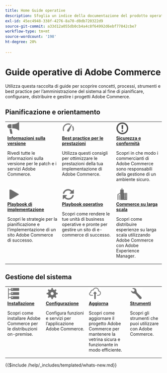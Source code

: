```yaml
---
title: Home Guide operative
description: Sfoglia un indice della documentazione del prodotto operativo e di amministrazione del sistema di Adobe Commerce.
exl-id: 45ec4948-338f-4276-8a70-d0db720322d9
source-git-commit: a33d12a055db0cb4a4c8f64992d6ebf77842cbe7
workflow-type: tm+mt
source-wordcount: '198'
ht-degree: 20%

---
```



# Guide operative di Adobe Commerce

Utilizza questa raccolta di guide per scoprire concetti, processi, strumenti e best practice per l’amministrazione del sistema al fine di pianificare, configurare, distribuire e gestire i progetti Adobe Commerce.

## Pianificazione e orientamento

<table>
<tr>
  <td valign="top">
    <a href="../release/release-notes/overview.md">
      <img alt="Informazioni sulla versione" src="../assets/icons/promote.svg" width="40"/>
    </a>
    <div>
      <a href="../release/release-notes/overview.md"><strong>Informazioni sulla versione</strong></a>
      <p>Rivedi tutte le informazioni sulla versione per le patch e i servizi Adobe Commerce.</p>
    </div>
  </td>
  <td valign="top">
    <a href="../performance/overview.md">
       <img alt="Prestazioni" src="../assets/icons/gauge.svg" width="40"/>
    </a>
    <div>
      <a href="../performance/overview.md"><strong>Best practice per le prestazioni</strong></a>
      <p>Utilizza questi consigli per ottimizzare le prestazioni della tua implementazione di Adobe Commerce.</p>
    </div>
  </td>
  <td valign="top">
    <a href="../security-and-compliance/overview.md">
       <img alt="Enterprise" src="../assets/icons/alert-circle.svg" width="40"/>
    </a>
    <div>
      <a href="../security-and-compliance/overview.md"><strong>Sicurezza e conformità</strong></a>
      <p>Scopri in che modo i commercianti di Adobe Commerce sono responsabili della gestione di un ambiente sicuro.</p>
    </div>
  </td>
</tr>
<tr>
  <td valign="top">
    <a href="../implementation-playbook/overview.md">
      <img alt="Implementazione" src="../assets/icons/play.svg" width="40"/>
    </a>
    <div>
      <a href="../implementation-playbook/overview.md"><strong>Playbook di implementazione</strong></a>
      <p>Scopri le strategie per la pianificazione e l’implementazione di un sito Adobe Commerce di successo.</p>
    </div>
  </td>
  <td valign="top">
    <a href="../operational-playbook/overview.md">
       <img alt="Operazioni" src="../assets/icons/refresh.svg" width="40"/>
    </a>
    <div>
      <a href="../operational-playbook/overview.md"><strong>Playbook operativo</strong></a>
      <p>Scopri come rendere le tue unità di business operative e pronte per gestire un sito di e-commerce di successo.</p>
    </div>
  </td>
  <td valign="top">
    <a href="../commerce-at-scale/overview.md">
       <img alt="Enterprise" src="../assets/icons/enterprise.svg" width="40"/>
    </a>
    <div>
      <a href="../commerce-at-scale/overview.md"><strong>Commerce su larga scala</strong></a>
      <p>Scopri come distribuire esperienze su larga scala utilizzando Adobe Commerce con Adobe Experience Manager.</p>
    </div>
  </td>
</tr>
</table>

## Gestione del sistema

<table>
<tr>
  <td valign="top">
    <a href="../installation/overview.md">
      <img alt="Installazione (on-premise)" src="../assets/icons/servers.svg" width="40"/>
    </a>
    <div>
      <a href="../installation/overview.md"><strong>Installazione</strong></a>
      <p>Scopri come installare Adobe Commerce per le distribuzioni on-premise.</p>
    </div>
  </td>
  <td valign="top">
    <a href="../configuration/overview.md">
      <img alt="Configurazione" src="../assets/icons/settings.svg" width="40"/>
    </a>
    <div>
      <a href="../configuration/overview.md"><strong>Configurazione</strong></a>
      <p>Configura funzioni e servizi per l’applicazione Adobe Commerce.</p>
    </div>
  </td>
  <td valign="top">
    <a href="../upgrade/overview.md">
      <img alt="Aggiorna" src="../assets/icons/upload-cloud.svg" width="40"/>
    </a>
    <div>
      <a href="../upgrade/overview.md"><strong>Aggiorna</strong></a>
      <p>Scopri come aggiornare il progetto Adobe Commerce per mantenere la vetrina sicura e funzionante in modo efficiente.</p>
    </div>
  </td>
  <td valign="top">
    <a href="../tools/overview.md">
       <img alt="Strumenti" src="../assets/icons/wrench.svg" width="40"/>
    </a>
    <div>
      <a href="../tools/overview.md"><strong>Strumenti</strong></a>
      <p>Scopri gli strumenti che puoi utilizzare con Adobe Commerce.</p>
    </div>
  </td>
</tr>
</table>

{{$include /help/_includes/templated/whats-new.md}}
